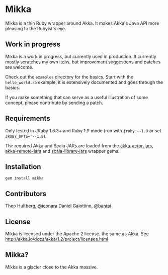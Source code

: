 # Mikka

Mikka is a thin Ruby wrapper around Akka. It makes Akka's Java API more pleasing to the Rubyist's eye.

## Work in progress

Mikka is a work in progress, but currently used in production. It currently mostly scratches my own itchs, but improvement suggestions and patches are welcome. 

Check out the `examples` directory for the basics. Start with the `hello_world.rb` example, it is extensively documented and goes through the basics.

If you make something that can serve as a useful illustration of some concept, please contribute by sending a patch.

## Requirements

Only tested in JRuby 1.6.3+ and Ruby 1.9 mode (run with `jruby --1.9` or set `JRUBY_OPTS='--1.9`).

The required Akka and Scala JARs are loaded from the [akka-actor-jars](https://rubygems.org/gems/akka-actor-jars), [akka-remote-jars](https://rubygems.org/gems/akka-remote-jars) and [scala-library-jars](https://rubygems.org/gems/scala-library-jars) wrapper gems.

## Installation

    gem install mikka

## Contributors

Theo Hultberg, [@iconara](http://twitter.com/iconara)
Daniel Gaiottino, [@bantai](http://twitter.com/bantai)

## License

Mikka is licensed under the Apache 2 license, the same as Akka. See http://akka.io/docs/akka/1.2/project/licenses.html

## Mikka?

Mikka is a glacier close to the Akka massive.